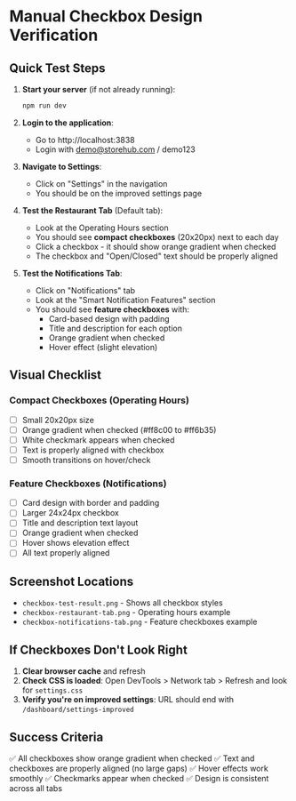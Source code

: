 # Manual Checkbox Design Verification

## Quick Test Steps

1. **Start your server** (if not already running):
   ```bash
   npm run dev
   ```

2. **Login to the application**:
   - Go to http://localhost:3838
   - Login with demo@storehub.com / demo123

3. **Navigate to Settings**:
   - Click on "Settings" in the navigation
   - You should be on the improved settings page

4. **Test the Restaurant Tab** (Default tab):
   - Look at the Operating Hours section
   - You should see **compact checkboxes** (20x20px) next to each day
   - Click a checkbox - it should show orange gradient when checked
   - The checkbox and "Open/Closed" text should be properly aligned

5. **Test the Notifications Tab**:
   - Click on "Notifications" tab
   - Look at the "Smart Notification Features" section
   - You should see **feature checkboxes** with:
     - Card-based design with padding
     - Title and description for each option
     - Orange gradient when checked
     - Hover effect (slight elevation)

## Visual Checklist

### Compact Checkboxes (Operating Hours)
- [ ] Small 20x20px size
- [ ] Orange gradient when checked (#ff8c00 to #ff6b35)
- [ ] White checkmark appears when checked
- [ ] Text is properly aligned with checkbox
- [ ] Smooth transitions on hover/check

### Feature Checkboxes (Notifications)
- [ ] Card design with border and padding
- [ ] Larger 24x24px checkbox
- [ ] Title and description text layout
- [ ] Orange gradient when checked
- [ ] Hover shows elevation effect
- [ ] All text properly aligned

## Screenshot Locations
- `checkbox-test-result.png` - Shows all checkbox styles
- `checkbox-restaurant-tab.png` - Operating hours example
- `checkbox-notifications-tab.png` - Feature checkboxes example

## If Checkboxes Don't Look Right

1. **Clear browser cache** and refresh
2. **Check CSS is loaded**: Open DevTools > Network tab > Refresh and look for `settings.css`
3. **Verify you're on improved settings**: URL should end with `/dashboard/settings-improved`

## Success Criteria
✅ All checkboxes show orange gradient when checked
✅ Text and checkboxes are properly aligned (no large gaps)
✅ Hover effects work smoothly
✅ Checkmarks appear when checked
✅ Design is consistent across all tabs